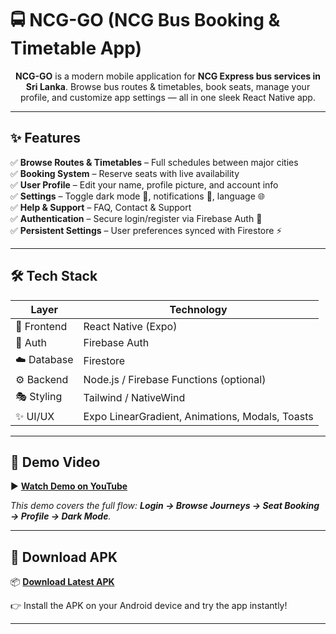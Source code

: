 # 🚍 NCG-GO (NCG Bus Booking & Timetable App)

<p align="center">
  <b>NCG-GO</b> is a modern mobile application for <b>NCG Express bus services in Sri Lanka</b>.  
  Browse bus routes & timetables, book seats, manage your profile, and customize app settings — all in one sleek React Native app.  
</p>

---

## ✨ Features

✅ **Browse Routes & Timetables** – Full schedules between major cities  
✅ **Booking System** – Reserve seats with live availability  
✅ **User Profile** – Edit your name, profile picture, and account info  
✅ **Settings** – Toggle dark mode 🌙, notifications 🔔, language 🌐  
✅ **Help & Support** – FAQ, Contact & Support  
✅ **Authentication** – Secure login/register via Firebase Auth 🔐  
✅ **Persistent Settings** – User preferences synced with Firestore ⚡  

---

## 🛠 Tech Stack

| Layer        | Technology |
|--------------|------------|
| 🎨 Frontend  | React Native (Expo) |
| 🔐 Auth      | Firebase Auth |
| ☁️ Database  | Firestore |
| ⚙️ Backend   | Node.js / Firebase Functions (optional) |
| 🎭 Styling   | Tailwind / NativeWind |
| ✨ UI/UX     | Expo LinearGradient, Animations, Modals, Toasts |

---

## 🎥 Demo Video

▶️ [**Watch Demo on YouTube**](https://youtube.com/shorts/-dxQcck8cAc?si=DpMh6xrKjUTrITXt&authuser=0)  

_This demo covers the full flow: **Login → Browse Journeys → Seat Booking → Profile → Dark Mode**._

---

## 📱 Download APK

📦 [**Download Latest APK**](https://expo.dev/artifacts/eas/aoTUTFYLx7h6mdPJ2TpCu7.apk?authuser=0)  

👉 Install the APK on your Android device and try the app instantly!  

---

